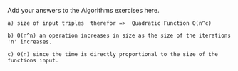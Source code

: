 Add your answers to the Algorithms exercises here.
```
a) size of input triples  therefor =>  Quadratic Function O(n^c)
```

```
b) O(n^n) an operation increases in size as the size of the iterations 'n' increases.
```


```
c) O(n) since the time is directly proportional to the size of the functions input.
```